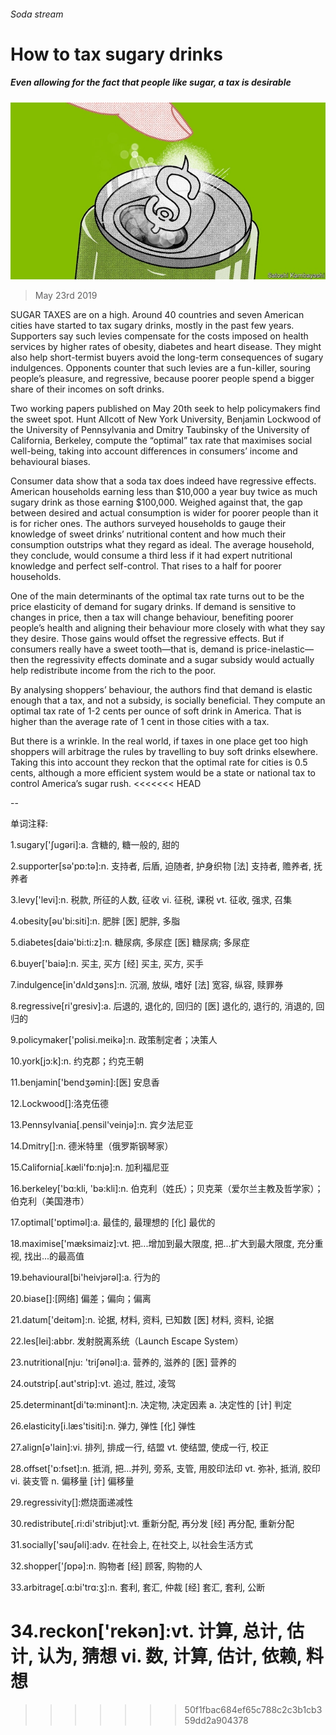 ###### Soda stream

# How to tax sugary drinks 

##### Even allowing for the fact that people like sugar, a tax is desirable 

![image](images/20190525_FND003_0.jpg) 

> May 23rd 2019 

SUGAR TAXES are on a high. Around 40 countries and seven American cities have started to tax sugary drinks, mostly in the past few years. Supporters say such levies compensate for the costs imposed on health services by higher rates of obesity, diabetes and heart disease. They might also help short-termist buyers avoid the long-term consequences of sugary indulgences. Opponents counter that such levies are a fun-killer, souring people’s pleasure, and regressive, because poorer people spend a bigger share of their incomes on soft drinks. 

Two working papers published on May 20th seek to help policymakers find the sweet spot. Hunt Allcott of New York University, Benjamin Lockwood of the University of Pennsylvania and Dmitry Taubinsky of the University of California, Berkeley, compute the “optimal” tax rate that maximises social well-being, taking into account differences in consumers’ income and behavioural biases. 

Consumer data show that a soda tax does indeed have regressive effects. American households earning less than $10,000 a year buy twice as much sugary drink as those earning $100,000. Weighed against that, the gap between desired and actual consumption is wider for poorer people than it is for richer ones. The authors surveyed households to gauge their knowledge of sweet drinks’ nutritional content and how much their consumption outstrips what they regard as ideal. The average household, they conclude, would consume a third less if it had expert nutritional knowledge and perfect self-control. That rises to a half for poorer households. 

One of the main determinants of the optimal tax rate turns out to be the price elasticity of demand for sugary drinks. If demand is sensitive to changes in price, then a tax will change behaviour, benefiting poorer people’s health and aligning their behaviour more closely with what they say they desire. Those gains would offset the regressive effects. But if consumers really have a sweet tooth—that is, demand is price-inelastic—then the regressivity effects dominate and a sugar subsidy would actually help redistribute income from the rich to the poor. 

By analysing shoppers’ behaviour, the authors find that demand is elastic enough that a tax, and not a subsidy, is socially beneficial. They compute an optimal tax rate of 1-2 cents per ounce of soft drink in America. That is higher than the average rate of 1 cent in those cities with a tax. 

But there is a wrinkle. In the real world, if taxes in one place get too high shoppers will arbitrage the rules by travelling to buy soft drinks elsewhere. Taking this into account they reckon that the optimal rate for cities is 0.5 cents, although a more efficient system would be a state or national tax to control America’s sugar rush. 
<<<<<<< HEAD

-- 

 单词注释:

1.sugary['ʃugәri]:a. 含糖的, 糖一般的, 甜的 

2.supporter[sә'pɒ:tә]:n. 支持者, 后盾, 迫随者, 护身织物 [法] 支持者, 赡养者, 抚养者 

3.levy['levi]:n. 税款, 所征的人数, 征收 vi. 征税, 课税 vt. 征收, 强求, 召集 

4.obesity[әu'bi:siti]:n. 肥胖 [医] 肥胖, 多脂 

5.diabetes[daiә'bi:ti:z]:n. 糖尿病, 多尿症 [医] 糖尿病; 多尿症 

6.buyer['baiә]:n. 买主, 买方 [经] 买主, 买方, 买手 

7.indulgence[in'dʌldʒәns]:n. 沉溺, 放纵, 嗜好 [法] 宽容, 纵容, 赎罪券 

8.regressive[ri'gresiv]:a. 后退的, 退化的, 回归的 [医] 退化的, 退行的, 消退的, 回归的 

9.policymaker['pɔlisi.meikә]:n. 政策制定者；决策人 

10.york[jɔ:k]:n. 约克郡；约克王朝 

11.benjamin['bendʒәmin]:[医] 安息香 

12.Lockwood[]:洛克伍德 

13.Pennsylvania[.pensil'veinjә]:n. 宾夕法尼亚 

14.Dmitry[]:n. 德米特里（俄罗斯钢琴家） 

15.California[.kæli'fɒ:njә]:n. 加利福尼亚 

16.berkeley['bɑ:kli, 'bә:kli]:n. 伯克利（姓氏）；贝克莱（爱尔兰主教及哲学家）；伯克利（美国港市） 

17.optimal['ɒptimәl]:a. 最佳的, 最理想的 [化] 最优的 

18.maximise['mæksimaiz]:vt. 把...增加到最大限度, 把...扩大到最大限度, 充分重视, 找出...的最高值 

19.behavioural[bi'heivjәrәl]:a. 行为的 

20.biase[]:[网络] 偏差；偏向；偏离 

21.datum['deitәm]:n. 论据, 材料, 资料, 已知数 [医] 材料, 资料, 论据 

22.les[lei]:abbr. 发射脱离系统（Launch Escape System） 

23.nutritional[nju: 'triʃәnәl]:a. 营养的, 滋养的 [医] 营养的 

24.outstrip[.aut'strip]:vt. 追过, 胜过, 凌驾 

25.determinant[di'tә:minәnt]:n. 决定物, 决定因素 a. 决定性的 [计] 判定 

26.elasticity[i.læs'tisiti]:n. 弹力, 弹性 [化] 弹性 

27.align[ә'lain]:vi. 排列, 排成一行, 结盟 vt. 使结盟, 使成一行, 校正 

28.offset['ɒ:fset]:n. 抵消, 把...并列, 旁系, 支管, 用胶印法印 vt. 弥补, 抵消, 胶印 vi. 装支管 n. 偏移量 [计] 偏移量 

29.regressivity[]:燃烧面递减性 

30.redistribute[.ri:di'stribjut]:vt. 重新分配, 再分发 [经] 再分配, 重新分配 

31.socially['sәuʃәli]:adv. 在社会上, 在社交上, 以社会生活方式 

32.shopper['ʃɒpә]:n. 购物者 [经] 顾客, 购物的人 

33.arbitrage[.ɑ:bi'trɑ:ʒ]:n. 套利, 套汇, 仲裁 [经] 套汇, 套利, 公断 

34.reckon['rekәn]:vt. 计算, 总计, 估计, 认为, 猜想 vi. 数, 计算, 估计, 依赖, 料想 
=======
>>>>>>> 50f1fbac684ef65c788c2c3b1cb359dd2a904378

